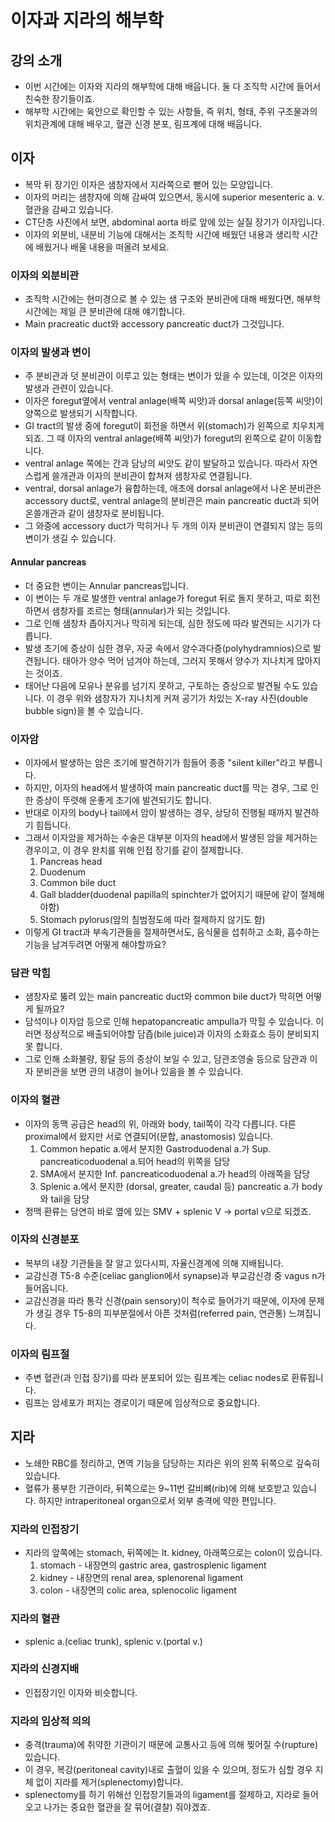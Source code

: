# 이자과 지라의 해부학

## 강의 소개

* 이번 시간에는 이자와 지라의 해부학에 대해 배웁니다. 둘 다 조직학 시간에 들어서 친숙한 장기들이죠.
* 해부학 시간에는 육안으로 확인할 수 있는 사항들, 즉 위치, 형태, 주위 구조물과의 위치관계에 대해 배우고, 혈관 신경 분포, 림프계에 대해 배웁니다.

## 이자

* 복막 뒤 장기인 이자은 샘창자에서 지라쪽으로 뻗어 있는 모양입니다.
* 이자의 머리는 샘창자에 의해 감싸여 있으면서, 동시에 superior mesenteric a. v. 혈관을 감싸고 있습니다.
* CT단층 사진에서 보면, abdominal aorta 바로 앞에 있는 실질 장기가 이자입니다.
* 이자의 외분비, 내분비 기능에 대해서는 조직학 시간에 배웠던 내용과 생리학 시간에 배웠거나 배울 내용을 떠올려 보세요.

### 이자의 외분비관

* 조직학 시간에는 현미경으로 볼 수 있는 샘 구조와 분비관에 대해 배웠다면, 해부학 시간에는 제일 큰 분비관에 대해 얘기합니다.
* Main pracreatic duct와 accessory pancreatic duct가 그것입니다.

### 이자의 발생과 변이

* 주 분비관과 덧 분비관이 이루고 있는 형태는 변이가 있을 수 있는데, 이것은 이자의 발생과 관련이 있습니다.
* 이자은 foregut옆에서 ventral anlage(배쪽 씨앗)과 dorsal anlage(등쪽 씨앗)이 양쪽으로 발생되기 시작합니다.
* GI tract의 발생 중에 foregut이 회전을 하면서 위(stomach)가 왼쪽으로 치우치게 되죠. 그 때 이자의 ventral anlage(배쪽 씨앗)가 foregut의 왼쪽으로 같이 이동합니다.
* ventral anlage 쪽에는 간과 담낭의 씨앗도 같이 발달하고 있습니다. 따라서 자연스럽게 쓸개관과 이자의 분비관이 합쳐져 샘창자로 연결됩니다.
* ventral, dorsal anlage가 융합하는데, 애초에 dorsal anlage에서 나온 분비관은 accessory duct로, ventral anlage의 분비관은 main pancreatic duct과 되어 온쓸개관과 같이 샘창자로 분비됩니다.
* 그 와중에 accessory duct가 막히거나 두 개의 이자 분비관이 연결되지 않는 등의 변이가 생길 수 있습니다.

#### Annular pancreas

* 더 중요한 변이는 Annular pancreas입니다.
* 이 변이는 두 개로 발생한 ventral anlage가 foregut 뒤로 돌지 못하고, 따로 회전하면서 샘창자를 조르는 형태(annular)가 되는 것입니다.
* 그로 인해 샘창차 좁아지거나 막히게 되는데, 심한 정도에 따라 발견되는 시기가 다릅니다.
* 발생 초기에 증상이 심한 경우, 자궁 속에서 양수과다증(polyhydramnios)으로 발견됩니다. 태아가 양수 먹어 넘겨야 하는데, 그러지 못해서 양수가 지나치게 많아지는 것이죠.
* 태어난 다음에 모유나 분유를 넘기지 못하고, 구토하는 증상으로 발견될 수도 있습니다. 이 경우 위와 샘창자가 지나치게 커져 공기가 차있는 X-ray 사진(double bubble sign)을 볼 수 있습니다.

### 이자암

* 이자에서 발생하는 암은 조기에 발견하기가 힘들어 종종 "silent killer"라고 부릅니다.
* 하지만, 이자의 head에서 발생하여 main pancreatic duct를 막는 경우, 그로 인한 증상이 뚜렷해 운좋게 조기에 발견되기도 합니다.
* 반대로 이자의 body나 tail에서 암이 발생하는 경우, 상당히 진행될 때까지 발견하기 힘듭니다.
* 그래서 이자암을 제거하는 수술은 대부분 이자의 head에서 발생된 암을 제거하는 경우이고, 이 경우 완치를 위해 인접 장기를 같이 절제합니다.
  1. Pancreas head
  1. Duodenum
  1. Common bile duct
  1. Gall bladder(duodenal papilla의 spinchter가 없어지기 때문에 같이 절제해야함)
  1. Stomach pylorus(암의 침범정도에 따라 절제하지 않기도 함)
* 이렇게 GI tract과 부속기관들을 절제하면서도, 음식물을 섭취하고 소화, 흡수하는 기능을 남겨두려면 어떻게 해야할까요?

### 담관 막힘

* 샘창자로 뚫려 있는 main pancreatic duct와 common bile duct가 막히면 어떻게 될까요?
* 담석이나 이자암 등으로 인해 hepatopancreatic ampulla가 막힐 수 있습니다. 이러면 정상적으로 배출되어야할 담즙(bile juice)과 이자의 소화효소 등이 분비되지 못 합니다.
* 그로 인해 소화불량, 황달 등의 증상이 보일 수 있고, 담관조영술 등으로 담관과 이자 분비관을 보면 관의 내경이 늘어나 있음을 볼 수 있습니다.

### 이자의 혈관

* 이자의 동맥 공급은 head의 위, 아래와 body, tail쪽이 각각 다릅니다. 다른 proximal에서 왔지만 서로 연결되어(문합, anastomosis) 있습니다.
  1. Common hepatic a.에서 분지한 Gastroduodenal a.가 Sup. pancreaticoduodenal a.되어 head의 위쪽을 담당
  1. SMA에서 분지한 Inf. pancreaticoduodenal a.가 head의 아래쪽을 담당
  1. Splenic a.에서 분지한 (dorsal, greater, caudal 등) pancreatic a.가 body와 tail을 담당
* 정맥 환류는 당연히 바로 옆에 있는 SMV + splenic V -> portal v으로 되겠죠.

### 이자의 신경분포

* 복부의 내장 기관들을 잘 알고 있다시피, 자율신경계에 의해 지배됩니다.
* 교감신경 T5-8 수준(celiac ganglion에서 synapse)과 부교감신경 중 vagus n가 들어옵니다.
* 교감신경을 따라 통각 신경(pain sensory)이 척수로 들어가기 때문에, 이자에 문제가 생길 경우 T5-8의 피부분절에서 아픈 것처럼(referred pain, 연관통) 느껴집니다.

### 이자의 림프절

* 주변 혈관(과 인접 장기)를 따라 분포되어 있는 림프계는 celiac nodes로 환류됩니다.
* 림프는 암세포가 퍼지는 경로이기 때문에 임상적으로 중요합니다.

## 지라

* 노쇄한 RBC를 정리하고, 면역 기능을 담당하는 지라은 위의 왼쪽 뒤쪽으로 깊숙히 있습니다.
* 혈류가 풍부한 기관이라, 뒤쪽으로는 9~11번 갈비뼈(rib)에 의해 보호받고 있습니다. 하지만 intraperitoneal organ으로서 외부 충격에 약한 편입니다.

### 지라의 인접장기

* 지라의 앞쪽에는 stomach, 뒤쪽에는 lt. kidney, 아래쪽으로는 colon이 있습니다.
  1. stomach - 내장면의 gastric area, gastrosplenic ligament
  1. kidney - 내장면의 renal area, splenorenal ligament
  1. colon - 내장면의 colic area, splenocolic ligament

### 지라의 혈관

* splenic a.(celiac trunk), splenic v.(portal v.)

### 지라의 신경지배

* 인접장기인 이자와 비슷합니다.

### 지라의 임상적 의의

* 충격(trauma)에 취약한 기관이기 때문에 교통사고 등에 의해 찢어질 수(rupture) 있습니다.
* 이 경우, 복강(peritoneal cavity)내로 출혈이 있을 수 있으며, 정도가 심할 경우 지체 없이 지라를 제거(splenectomy)합니다.
* splenectomy를 하기 위해선 인접장기들과의 ligament를 절제하고, 지라로 들어오고 나가는 중요한 혈관을 잘 묶어(결찰) 줘야겠죠.
